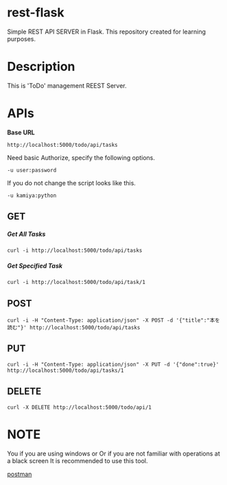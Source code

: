 # rest-flask
Simple REST API SERVER in Flask. This repository created for learning purposes.

# Description
This is 'ToDo' management REEST Server.

# APIs

**Base URL**

```
http://localhost:5000/todo/api/tasks
```

Need basic Authorize, specify the following options.

```
-u user:password
```

If you do not change the script looks like this.

```
-u kamiya:python
```

## GET

##### Get All Tasks

```
curl -i http://localhost:5000/todo/api/tasks
```

##### Get Specified Task

```
curl -i http://localhost:5000/todo/api/task/1
```

## POST

```
curl -i -H "Content-Type: application/json" -X POST -d '{"title":"本を読む"}' http://localhost:5000/todo/api/tasks
```

## PUT

```
curl -i -H "Content-Type: application/json" -X PUT -d '{"done":true}' http://localhost:5000/todo/api/tasks/1
```

## DELETE

```
curl -X DELETE http://localhost:5000/todo/api/1
```

# NOTE

You if you are using windows or Or if you are not familiar with operations at a black screen
It is recommended to use this tool.

[postman](https://chrome.google.com/webstore/detail/postman/fhbjgbiflinjbdggehcddcbncdddomop)
